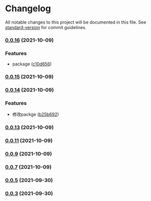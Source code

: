 # Changelog

All notable changes to this project will be documented in this file. See [standard-version](https://github.com/conventional-changelog/standard-version) for commit guidelines.

### [0.0.16](https://github.com/XueMary/vue-validate-directive/compare/v0.0.15...v0.0.16) (2021-10-09)


### Features

* package ([c10d656](https://github.com/XueMary/vue-validate-directive/commit/c10d65639100002e10a1257efcb5100e65601034))

### [0.0.15](https://github.com/XueMary/vue-validate-directive/compare/v0.0.14...v0.0.15) (2021-10-09)

### [0.0.14](https://github.com/XueMary/vue-validate-directive/compare/v0.0.13...v0.0.14) (2021-10-09)


### Features

* 修改packge ([b25b692](https://github.com/XueMary/vue-validate-directive/commit/b25b6924706779bb13b83d6070a1627743f5a180))

### [0.0.13](https://github.com/XueMary/vue-validate-directive/compare/v0.0.12...v0.0.13) (2021-10-09)

### [0.0.11](https://github.com/XueMary/vue-validate-directive/compare/v0.0.10...v0.0.11) (2021-10-09)

### [0.0.9](https://github.com/XueMary/vue-validate-directive/compare/v0.0.8...v0.0.9) (2021-10-09)

### [0.0.7](https://github.com/XueMary/vue-validate-directive/compare/v0.0.6...v0.0.7) (2021-10-09)

### [0.0.5](https://github.com/XueMary/vue-validate-directive/compare/v0.0.4...v0.0.5) (2021-09-30)

### [0.0.3](https://github.com/XueMary/vue-validate-directive/compare/v0.0.2...v0.0.3) (2021-09-30)
